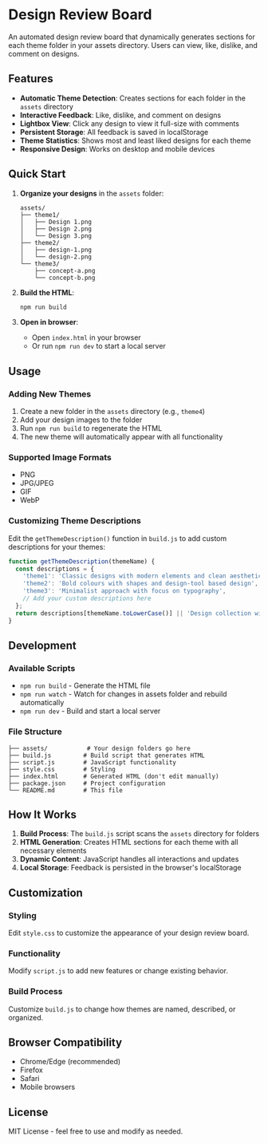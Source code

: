# Design Review Board

An automated design review board that dynamically generates sections for each theme folder in your assets directory. Users can view, like, dislike, and comment on designs.

## Features

- **Automatic Theme Detection**: Creates sections for each folder in the `assets` directory
- **Interactive Feedback**: Like, dislike, and comment on designs
- **Lightbox View**: Click any design to view it full-size with comments
- **Persistent Storage**: All feedback is saved in localStorage
- **Theme Statistics**: Shows most and least liked designs for each theme
- **Responsive Design**: Works on desktop and mobile devices

## Quick Start

1. **Organize your designs** in the `assets` folder:
   ```
   assets/
   ├── theme1/
   │   ├── Design 1.png
   │   ├── Design 2.png
   │   └── Design 3.png
   ├── theme2/
   │   ├── design-1.png
   │   └── design-2.png
   └── theme3/
       ├── concept-a.png
       └── concept-b.png
   ```

2. **Build the HTML**:
   ```bash
   npm run build
   ```

3. **Open in browser**:
   - Open `index.html` in your browser
   - Or run `npm run dev` to start a local server

## Usage

### Adding New Themes

1. Create a new folder in the `assets` directory (e.g., `theme4`)
2. Add your design images to the folder
3. Run `npm run build` to regenerate the HTML
4. The new theme will automatically appear with all functionality

### Supported Image Formats

- PNG
- JPG/JPEG
- GIF
- WebP

### Customizing Theme Descriptions

Edit the `getThemeDescription()` function in `build.js` to add custom descriptions for your themes:

```javascript
function getThemeDescription(themeName) {
  const descriptions = {
    'theme1': 'Classic designs with modern elements and clean aesthetics',
    'theme2': 'Bold colours with shapes and design-tool based design',
    'theme3': 'Minimalist approach with focus on typography',
    // Add your custom descriptions here
  };
  return descriptions[themeName.toLowerCase()] || 'Design collection with unique style and creative elements';
}
```

## Development

### Available Scripts

- `npm run build` - Generate the HTML file
- `npm run watch` - Watch for changes in assets folder and rebuild automatically
- `npm run dev` - Build and start a local server

### File Structure

```
├── assets/           # Your design folders go here
├── build.js         # Build script that generates HTML
├── script.js        # JavaScript functionality
├── style.css        # Styling
├── index.html       # Generated HTML (don't edit manually)
├── package.json     # Project configuration
└── README.md        # This file
```

## How It Works

1. **Build Process**: The `build.js` script scans the `assets` directory for folders
2. **HTML Generation**: Creates HTML sections for each theme with all necessary elements
3. **Dynamic Content**: JavaScript handles all interactions and updates
4. **Local Storage**: Feedback is persisted in the browser's localStorage

## Customization

### Styling
Edit `style.css` to customize the appearance of your design review board.

### Functionality
Modify `script.js` to add new features or change existing behavior.

### Build Process
Customize `build.js` to change how themes are named, described, or organized.

## Browser Compatibility

- Chrome/Edge (recommended)
- Firefox
- Safari
- Mobile browsers

## License

MIT License - feel free to use and modify as needed. 